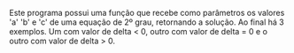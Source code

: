 Este programa possui uma função que recebe como parâmetros os valores 'a' 'b' e 'c' de uma equação de 2º grau, retornando a solução.
Ao final há 3 exemplos. Um com valor de delta < 0, outro com valor de delta = 0 e o outro com valor de delta > 0.
